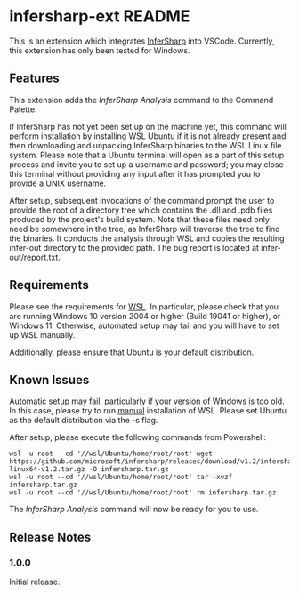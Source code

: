 # infersharp-ext README

This is an extension which integrates [InferSharp](https://github.com/microsoft/infersharp) into VSCode. Currently, this extension has only been tested for Windows.

## Features

This extension adds the *InferSharp Analysis* command to the Command Palette. 

If InferSharp has not yet been set up on the machine yet, this command will perform installation by installing WSL Ubuntu if it is not already present and then downloading and unpacking InferSharp binaries to the WSL Linux file system. Please note that a Ubuntu terminal will open as a part of this setup process and invite you to set up a username and password; you may close this terminal without providing any input after it has prompted you to provide a UNIX username.

After setup, subsequent invocations of the command prompt the user to provide the root of a directory tree which contains the .dll and .pdb files produced by the project's build system. Note that these files need only need be somewhere in the tree, as InferSharp will traverse the tree to find the binaries. It conducts the analysis through WSL and copies the resulting infer-out directory to the provided path. The bug report is located at infer-out/report.txt.

## Requirements

Please see the requirements for [WSL](https://docs.microsoft.com/en-us/windows/wsl/install). In particular, please check that you are running Windows 10 version 2004 or higher (Build 19041 or higher), or Windows 11. Otherwise, automated setup may fail and you will have to set up WSL manually.

Additionally, please ensure that Ubuntu is your default distribution. 

## Known Issues

Automatic setup may fail, particularly if your version of Windows is too old. In this case, please try to run [manual](https://docs.microsoft.com/en-us/windows/wsl/install-manual) installation of WSL. Please set Ubuntu as the default distribution via the -s flag.

After setup, please execute the following commands from Powershell:

```
wsl -u root --cd '//wsl/Ubuntu/home/root/root' wget https://github.com/microsoft/infersharp/releases/download/v1.2/infersharp-linux64-v1.2.tar.gz -O infersharp.tar.gz
wsl -u root --cd '//wsl/Ubuntu/home/root/root' tar -xvzf infersharp.tar.gz
wsl -u root --cd '//wsl/Ubuntu/home/root/root' rm infersharp.tar.gz
```

The *InferSharp Analysis* command will now be ready for you to use.

## Release Notes

### 1.0.0

Initial release.